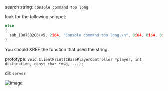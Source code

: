 search string: `Console command too long`

look for the following snippet:
```cpp
else
{
  sub_18075B2C0(v5, 2i64, "Console command too long.\n", 0i64, 0i64, 0i64, 0i64);
}
```

You should XREF the function that used the string.

prototype: `void ClientPrint(CBasePlayerController *player, int destination, const char *msg, ...);`

dll: `server`

![image](https://github.com/Salvatore-Als/cs2-signature-list/assets/58212852/2f50514a-520d-412d-b447-cc61534ecaa1)

